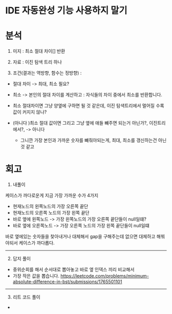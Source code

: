 # IDE 자동완성 기능 사용하지 말기

# 분석

1. 미지 : 최소 절대 차이[] 반환

2. 자료 : 이진 탐색 트리 하나
3. 조건(결과는 역방향, 함수는 정방향) :

- 절대 차이 -> 최대, 최소 필요?
- 최소 -> 본인의 절대 차이를 계산하고 : 자식들의 차이 중에서 최소를 반환합니다.
- 최소 절대차이면 그냥 양옆에 구하면 될 것 같은데, 이진 탐색트리에서 멀어질 수록 값이 커지지 않나?

- (아니다 )최소 절대 값이면 그리고 그냥 옆에 애들 뺴주면 되는거 아닌가?, 이진트리에서?,  -> 아니다
    - 그니깐 가장 본인과 가까운 숫자를 뺴줘야되는게, 최대, 최소를 갱신하는건 아닌 것 같고


# 회고

1. 내풀이

케이스가 까다로운게 지금 가장 가까운 수가 4가지 
- 현재노드의 왼쪽노드의 가장 오른쪽 끝단
- 현재노드의 오른쪽 노드의 가장 왼쪽 끝단
- 바로 옆에 왼쪽노드 -> 가장 왼쪽노드의 가장 오른쪽 끝단들이 null일떄?
- 바로 옆에 오른쪽노드 -> 가장 오른쪽 노드의 가장 왼쪽 끝단들이 null일떄 

바로 옆에있는 숫자들을 찾아내거나 대체해서 gap을 구해주는데 없으면 대체하고 해붜야되서 케이스가 까다롭다. 

--- 

2. 답지 풀이

- 중위순회를 해서 순서대로 뽑아놓고 바로 옆 인덱스 끼리 비교해서
- 가장 작은 값을 뽑습니다.
  https://leetcode.com/problems/minimum-absolute-difference-in-bst/submissions/1765501101
---

3. 리트 코드 풀이
- 

